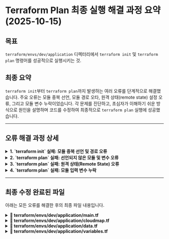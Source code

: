 # Terraform Plan 최종 실행 해결 과정 요약 (2025-10-15)

## 목표
`terraform/envs/dev/application` 디렉터리에서 `terraform init` 및 `terraform plan` 명령어를 성공적으로 실행시키는 것.

## 최종 요약
`terraform init`부터 `terraform plan`까지 발생하는 여러 오류를 단계적으로 해결했습니다. 주요 오류는 모듈 중복 선언, 모듈 경로 오타, 원격 상태(remote state) 설정 오류, 그리고 모듈 변수 누락이었습니다. 각 문제를 진단하고, 초심자가 이해하기 쉬운 방식으로 원인을 설명하며 코드를 수정하여 최종적으로 `terraform plan` 실행에 성공했습니다.

---

## 오류 해결 과정 상세

<details>
<summary><strong>1. `terraform init` 실패: 모듈 중복 선언 및 경로 오류</strong></summary>

- **오류 1: `Duplicate module call`**
    - **원인**: `main.tf` 파일에 다른 `.tf` 파일(`cloudmap.tf`, `ecr.tf`)에 이미 선언된 모듈이 중복으로 포함되어 있었습니다.
    - **해결**: `main.tf`의 중복된 내용을 삭제했습니다.

- **오류 2: `Unreadable module directory`**
    - **원인**: `ecs` 모듈을 참조해야 하는데, 실제 디렉터리 이름이 `esc`로 오타가 있었습니다.
    - **해결**: `terraform/modules/esc` 디렉터리 이름을 `terraform/modules/ecs`로 변경했습니다.
</details>

<details>
<summary><strong>2. `terraform plan` 실패: 선언되지 않은 모듈 및 변수 오류</strong></summary>

- **오류 3: `Reference to undeclared module`**
    - **원인**: `cloudmap.tf`에서 VPC ID를 가져오기 위해 `module.vpc.vpc_id`를 사용했지만, `application` 레이어에는 `vpc` 모듈이 선언되어 있지 않았습니다.
    - **해결**: `network` 레이어의 원격 상태 결과물을 사용하도록 `data.terraform_remote_state.network.outputs.vpc_id`로 수정했습니다.

- **오류 4: `Value for undeclared variable` (경고)**
    - **원인**: `dev.tfvars` 파일에는 `database_state_profile` 변수가 있었지만, `variables.tf` 파일에서는 해당 변수 선언이 주석 처리되어 있었습니다.
    - **해결**: `variables.tf` 파일에서 `database_state_profile` 변수의 주석을 제거하여 활성화했습니다.
</details>

<details>
<summary><strong>3. `terraform plan` 실패: 원격 상태(Remote State) 오류</strong></summary>

- **오류 5: `Unable to find remote state`**
    - **원인 1 (잘못된 참조)**: `data.tf`에서 `security` 레이어의 상태를 조회할 때, 담당자가 `hwigwon`임에도 불구하고 `yeonghyeon`의 프로필과 경로로 잘못 설정되어 있었습니다.
    - **해결 1**: `security` 원격 상태 블록의 `key`와 `profile`을 `hwigwon`의 정보 (`var.security_state_profile`)로 올바르게 수정했습니다.
    - **원인 2 (근본 원인)**: `network`와 `security` 레이어가 `apply`된 적이 없어 S3 버킷에 상태 파일이 실제로 존재하지 않았습니다.
    - **해결 2**: 담당자가 각 레이어를 `apply`하여 S3 버킷에 상태 파일을 생성했습니다.

</details>

<details>
<summary><strong>4. `terraform plan` 실패: 모듈 입력 변수 누락</strong></summary>

- **오류 6: `expected length of name to be in the range (1 - 1024), got`**
    - **원인**: `cloudmap` 모듈에 필수 입력 변수인 `namespace_name`이 전달되지 않았습니다. (1번 오류 해결 시 `main.tf`에서 삭제됨)
    - **해결**: `cloudmap.tf`의 `cloudmap` 모듈 호출부에 `namespace_name = "petclinic.test"` 코드를 추가했습니다.
</details>

---

## 최종 수정 완료된 파일

아래는 모든 오류를 해결한 후의 최종 파일 내용입니다.

<details>
<summary><b>📄 terraform/envs/dev/application/main.tf</b></summary>

```terraform
# 배포할 서비스 목록을 map으로 정의
locals {
  ecs_services = {
    "customers-service" = {
      container_port = 8080
      image_uri      = "${module.ecr.repository_urls["customers-service"]}:latest"
      priority       = 100 # 리스너 규칙 우선순위 (겹치면 안 됨)
    },
    "vets-service" = {
      container_port = 8080
      image_uri      = "${module.ecr.repository_urls["vets-service"]}:latest"
      priority       = 110
    },
    "visits-service" = {
      container_port = 8080
      image_uri      = "${module.ecr.repository_urls["visits-service"]}:latest"
      priority       = 120
    }
  }
}

# for_each를 사용하여 서비스별로 ecs 모듈 호출
module "ecs" {
  for_each = local.ecs_services
  source   = "../../../modules/ecs"

  # --- 공유 리소스 값 전달 ---
  aws_region                  = var.aws_region
  vpc_id                      = data.terraform_remote_state.network.outputs.vpc_id
  private_subnet_ids          = values(data.terraform_remote_state.network.outputs.private_app_subnet_ids)
  ecs_service_sg_id           = data.terraform_remote_state.security.outputs.app_security_group_id
  cluster_id                  = aws_ecs_cluster.main.id
  ecs_task_execution_role_arn = aws_iam_role.ecs_task_execution_role.arn
  listener_arn                = aws_lb_listener.http.arn

  # --- 서비스별 값 전달 ---
  service_name      = each.key
  image_uri         = each.value.image_uri
  container_port    = each.value.container_port
  listener_priority = each.value.priority


  # 각 서비스의 이름(each.key)에 해당하는 Cloud Map 서비스의 ARN을 전달
  cloudmap_service_arn = module.cloudmap.service_arns[each.key]
}
```
</details>

<details>
<summary><b>📄 terraform/envs/dev/application/cloudmap.tf</b></summary>

```terraform
module "cloudmap" {
  # 모듈 경로
  source = "../../../modules/cloudmap"

  namespace_name = "petclinic.test"

  # 사용할 VPC
  vpc_id = data.terraform_remote_state.network.outputs.vpc_id

  #Cloudmap에 등록할 마이크로 서비스 목록
  service_name_map = {
    "customers-service" = "customer service"
    "vets-service"      = "vets-service"
    "visits-service"    = "visits-service"

  }
  
  tags = {
    Environment = "dev"
    Project     = "PetClinic"
  }
} #Cloud Map 모듈
```
</details>

<details>
<summary><b>📄 terraform/envs/dev/application/data.tf</b></summary>

```terraform
data "terraform_remote_state" "network" {
  backend = "s3"
  config = {
    bucket  = "petclinic-tfstate-team-jungsu-kopo"
    key     = "dev/yeonghyeon/network/terraform.tfstate"
    region  = var.aws_region
    profile = var.network_state_profile
  }
} # network 레이어 결과

data "terraform_remote_state" "security" {
  backend = "s3"
  config = {
    bucket  = "petclinic-tfstate-team-jungsu-kopo"
    key     = "dev/hwigwon/security/terraform.tfstate"
    region  = var.aws_region
    profile = var.security_state_profile
  }
} # security 레이어 결과
```
</details>

<details>
<summary><b>📄 terraform/envs/dev/application/variables.tf</b></summary>

```terraform
variable "aws_profile" {
  description = "인증용 AWS 프로필"
  type        = string
}

variable "aws_region" {
  description = "리소스용 AWS 리전"
  type        = string
}
variable "network_state_profile" {
  description = "네트워크 상태 파일 접근용 AWS 프로필"
  type        = string
}

variable "security_state_profile" {
  description = "보안 상태 파일 접근용 AWS 프로필"
  type        = string
}

variable "database_state_profile" {
  description = "DB 상태 파일 접근용 AWS 프로필"
  type        = string
}
```
</details>

